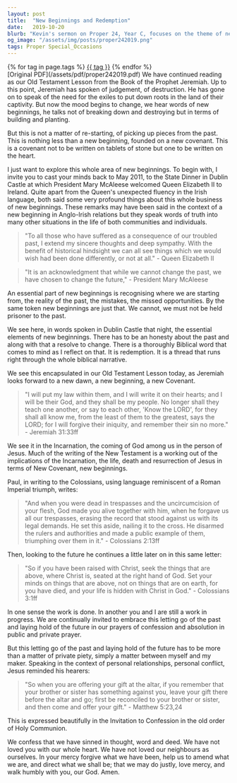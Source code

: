 ```yaml
---
layout: post
title:  "New Beginnings and Redemption"
date:   2019-10-20
blurb: "Kevin's sermon on Proper 24, Year C, focuses on the theme of new beginnings, anchored in the biblical narrative of redemption. He reflects on the need for honesty about the past and a resolve to change, drawing parallels between personal and communal transformation. The sermon emphasizes the new covenant written on the heart, as prophesied by Jeremiah, and the transformative power of Christ's incarnation, death, and resurrection."
og_image: "/assets/img/posts/proper242019.png"
tags: Proper Special_Occasions
---    
```

<div class="tag-pills">
    {% for tag in page.tags %}
    <a href="{{ site.baseurl }}/tag/{{ tag | slugify }}" class="tag-pill">{{ tag }}</a>
    {% endfor %}
</div>
[Original PDF](/assets/pdf/proper242019.pdf)
We have continued reading as our Old Testament Lesson from the Book of the Prophet Jeremiah. Up to this point, Jeremiah has spoken of judgement, of destruction. He has gone on to speak of the need for the exiles to put down roots in the land of their captivity. But now the mood begins to change, we hear words of new beginnings, he talks not of breaking down and destroying but in terms of building and planting.

But this is not a matter of re-starting, of picking up pieces from the past. This is nothing less than a new beginning, founded on a new covenant. This is a covenant not to be written on tablets of stone but one to be written on the heart.

I just want to explore this whole area of new beginnings. To begin with, I invite you to cast your minds back to May 2011, to the State Dinner in Dublin Castle at which President Mary McAleese welcomed Queen Elizabeth II to Ireland. Quite apart from the Queen's unexpected fluency in the Irish language, both said some very profound things about this whole business of new beginnings. These remarks may have been said in the context of a new beginning in Anglo-Irish relations but they speak words of truth into many other situations in the life of both communities and individuals.

> "To all those who have suffered as a consequence of our troubled past, I extend my sincere thoughts and deep sympathy. With the benefit of historical hindsight we can all see things which we would wish had been done differently, or not at all." - Queen Elizabeth II

> "It is an acknowledgment that while we cannot change the past, we have chosen to change the future," - President Mary McAleese

An essential part of new beginnings is recognising where we are starting from, the reality of the past, the mistakes, the missed opportunities. By the same token new beginnings are just that. We cannot, we must not be held prisoner to the past.

We see here, in words spoken in Dublin Castle that night, the essential elements of new beginnings. There has to be an honesty about the past and along with that a resolve to change. There is a thoroughly Biblical word that comes to mind as I reflect on that. It is redemption. It is a thread that runs right through the whole biblical narrative.

We see this encapsulated in our Old Testament Lesson today, as Jeremiah looks forward to a new dawn, a new beginning, a new Covenant.

> "I will put my law within them, and I will write it on their hearts; and I will be their God, and they shall be my people. No longer shall they teach one another, or say to each other, 'Know the LORD', for they shall all know me, from the least of them to the greatest, says the LORD; for I will forgive their iniquity, and remember their sin no more." - Jeremiah 31:33ff

We see it in the Incarnation, the coming of God among us in the person of Jesus. Much of the writing of the New Testament is a working out of the implications of the Incarnation, the life, death and resurrection of Jesus in terms of New Covenant, new beginnings.

Paul, in writing to the Colossians, using language reminiscent of a Roman Imperial triumph, writes:

> "And when you were dead in trespasses and the uncircumcision of your flesh, God made you alive together with him, when he forgave us all our trespasses, erasing the record that stood against us with its legal demands. He set this aside, nailing it to the cross. He disarmed the rulers and authorities and made a public example of them, triumphing over them in it." - Colossians 2:13ff

Then, looking to the future he continues a little later on in this same letter:

> "So if you have been raised with Christ, seek the things that are above, where Christ is, seated at the right hand of God. Set your minds on things that are above, not on things that are on earth, for you have died, and your life is hidden with Christ in God." - Colossians 3:1ff

In one sense the work is done. In another you and I are still a work in progress. We are continually invited to embrace this letting go of the past and laying hold of the future in our prayers of confession and absolution in public and private prayer.

But this letting go of the past and laying hold of the future has to be more than a matter of private piety, simply a matter between myself and my maker. Speaking in the context of personal relationships, personal conflict, Jesus reminded his hearers:

> "So when you are offering your gift at the altar, if you remember that your brother or sister has something against you, leave your gift there before the altar and go; first be reconciled to your brother or sister, and then come and offer your gift." - Matthew 5:23,24

This is expressed beautifully in the Invitation to Confession in the old order of Holy Communion.

We confess that we have sinned in thought, word and deed. We have not loved you with our whole heart. We have not loved our neighbours as ourselves. In your mercy forgive what we have been, help us to amend what we are, and direct what we shall be; that we may do justly, love mercy, and walk humbly with you, our God. Amen.
